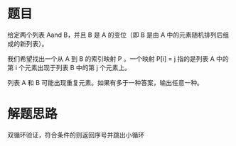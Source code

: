 # 题目
给定两个列表 Aand B，并且 B 是 A 的变位（即 B 是由 A 中的元素随机排列后组成的新列表）。  

我们希望找出一个从 A 到 B 的索引映射 P 。一个映射 P[i] = j 指的是列表 A 中的第 i 个元素出现于列表 B 中的第 j 个元素上。  

列表 A 和 B 可能出现重复元素。如果有多于一种答案，输出任意一种。  


# 解题思路
双循环验证，符合条件的则返回序号并跳出小循环